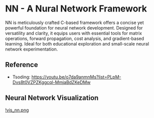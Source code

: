 # NN - A Nural Network Framework

NN is meticulously crafted C-based framework offers a concise yet powerful foundation for neural network development. Designed for versatility and clarity, it equips users with essential tools for matrix operations, forward propagation, cost analysis, and gradient-based learning. Ideal for both educational exploration and small-scale neural network experimentation.

## Reference
* Tsoding: https://youtu.be/o7da9anmnMs?list=PLpM-Dvs8t0VZPZKggcql-MmjaBdZKeDMw

## Neural Network Visualization
[!vis_nn.png](vis_nn.png)
